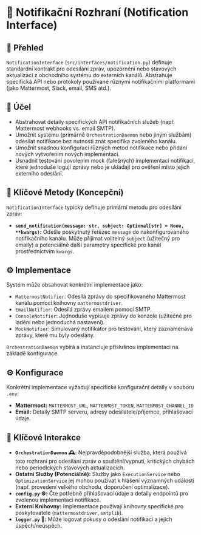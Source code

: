 # 📢 Notifikační Rozhraní (Notification Interface)

## 📝 Přehled

`NotificationInterface` (`src/interfaces/notification.py`) definuje standardní kontrakt pro odesílání zpráv, upozornění nebo stavových aktualizací z obchodního systému do externích kanálů. Abstrahuje specifická API nebo protokoly používané různými notifikačními platformami (jako Mattermost, Slack, email, SMS atd.).

## 🎯 Účel

*   Abstrahovat detaily specifických API notifikačních služeb (např. Mattermost webhooks vs. email SMTP).
*   Umožnit systému (primárně `OrchestrationDaemon` nebo jiným službám) odesílat notifikace bez nutnosti znát specifika zvoleného kanálu.
*   Umožnit snadnou konfiguraci různých metod notifikace nebo přidání nových vytvořením nových implementací.
*   Usnadnit testování povolením mock (falešných) implementací notifikací, které jednoduše logují zprávy nebo je ukládají pro ověření místo jejich externího odeslání.

## 🔑 Klíčové Metody (Koncepční)

`NotificationInterface` typicky definuje primární metodu pro odesílání zpráv:

*   **`send_notification(message: str, subject: Optional[str] = None, **kwargs)`:** Odešle poskytnutý řetězec `message` do nakonfigurovaného notifikačního kanálu. Může přijímat volitelný `subject` (užitečný pro emaily) a potenciálně další parametry specifické pro kanál prostřednictvím `kwargs`.

## ⚙️ Implementace

Systém může obsahovat konkrétní implementace jako:

*   `MattermostNotifier`: Odesílá zprávy do specifikovaného Mattermost kanálu pomocí knihovny `mattermostdriver`.
*   `EmailNotifier`: Odesílá zprávy emailem pomocí SMTP.
*   `ConsoleNotifier`: Jednoduše vypisuje zprávy do konzole (užitečné pro ladění nebo jednoduchá nastavení).
*   `MockNotifier`: Simulovaný notifikátor pro testování, který zaznamenává zprávy, které mu byly odeslány.

`OrchestrationDaemon` vybírá a instanciuje příslušnou implementaci na základě konfigurace.

## ⚙️ Konfigurace

Konkrétní implementace vyžadují specifické konfigurační detaily v souboru `.env`:

*   **Mattermost:** `MATTERMOST_URL`, `MATTERMOST_TOKEN`, `MATTERMOST_CHANNEL_ID`
*   **Email:** Detaily SMTP serveru, adresy odesílatele/příjemce, přihlašovací údaje.

## 🔗 Klíčové Interakce

*   **`OrchestrationDaemon` 🕰️:** Nejpravděpodobnější služba, která používá toto rozhraní pro odesílání zpráv o spuštění/vypnutí, kritických chybách nebo periodických stavových aktualizacích.
*   **Ostatní Služby (Potenciálně):** Služby jako `ExecutionService` nebo `OptimizationService` jej mohou používat k hlášení významných událostí (např. provedení velkého obchodu, doporučení optimalizace).
*   **`config.py` ⚙️:** Čte potřebné přihlašovací údaje a detaily endpointů pro zvolenou implementaci notifikace.
*   **Externí Knihovny:** Implementace používají knihovny specifické pro poskytovatele (`mattermostdriver`, `smtplib`).
*   **`logger.py` 📝:** Může logovat pokusy o odeslání notifikací a jejich úspěch/neúspěch.
